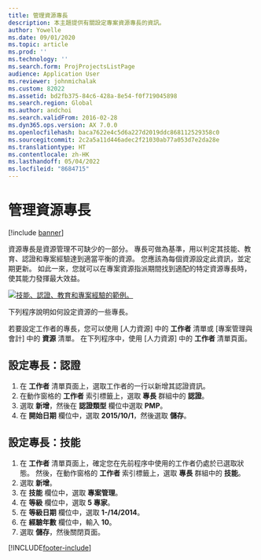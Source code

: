 ```yaml
---
title: 管理資源專長
description: 本主題提供有關設定專案資源專長的資訊。
author: Yowelle
ms.date: 09/01/2020
ms.topic: article
ms.prod: ''
ms.technology: ''
ms.search.form: ProjProjectsListPage
audience: Application User
ms.reviewer: johnmichalak
ms.custom: 82022
ms.assetid: bd2fb375-84c6-428a-8e54-f0f719045898
ms.search.region: Global
ms.author: andchoi
ms.search.validFrom: 2016-02-28
ms.dyn365.ops.version: AX 7.0.0
ms.openlocfilehash: baca7622e4c5d6a227d2019ddc868112529358c0
ms.sourcegitcommit: 2c2a5a11d446adec2f21030ab77a053d7e2da28e
ms.translationtype: HT
ms.contentlocale: zh-HK
ms.lasthandoff: 05/04/2022
ms.locfileid: "8684715"
---
```

# <a name="manage-resource-competencies"></a>管理資源專長

[!include [banner](../includes/banner.md)]

資源專長是資源管理不可缺少的一部分。 專長可做為基準，用以判定其技能、教育、認證和專案經驗達到適當平衡的資源。 您應該為每個資源設定此資訊，並定期更新。 如此一來，您就可以在專案資源指派期間找到適配的特定資源專長時，使其能力發揮最大效益。

[![技能、認證、教育和專案經驗的範例。](./media/projectresourcing06-1024x383.jpg)](./media/projectresourcing06.jpg)

下列程序說明如何設定資源的一些專長。

若要設定工作者的專長，您可以使用 [人力資源] 中的 **工作者** 清單或 [專案管理與會計] 中的 **資源** 清單。 在下列程序中，使用 [人力資源] 中的 **工作者** 清單頁面。

## <a name="set-up-competencies-certificates"></a>設定專長：認證

1. 在 **工作者** 清單頁面上，選取工作者的一行以新增其認證資訊。
2. 在動作窗格的 **工作者** 索引標籤上，選取 **專長** 群組中的 **認證**。
3. 選取 **新增**，然後在 **認證類型** 欄位中選取 **PMP**。
4. 在 **開始日期** 欄位中，選取 **2015/10/1**，然後選取 **儲存**。

## <a name="set-up-competencies-skills"></a>設定專長：技能

1. 在 **工作者** 清單頁面上，確定您在先前程序中使用的工作者仍處於已選取狀態。 然後，在動作窗格的 **工作者** 索引標籤上，選取 **專長** 群組中的 **技能**。
2. 選取 **新增**。
3. 在 **技能** 欄位中，選取 **專案管理**。
4. 在 **等級** 欄位中，選取 **5 專家**。
5. 在 **等級日期** 欄位中，選取 **1-/14/2014**。
6. 在 **經驗年數** 欄位中，輸入 **10**。
7. 選取 **儲存**，然後關閉頁面。


[!INCLUDE[footer-include](../includes/footer-banner.md)]